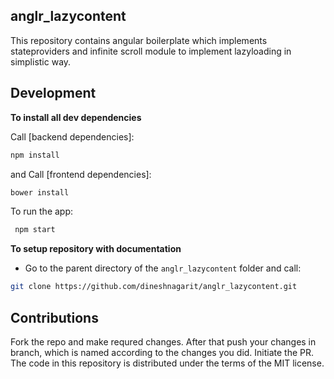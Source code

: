 ## anglr_lazycontent


This repository contains angular boilerplate which implements stateproviders and infinite scroll module to implement
lazyloading in simplistic way.


## Development

**To install all dev dependencies**

Call [backend dependencies]:

```bash
npm install
```
and Call [frontend dependencies]:
```bash
bower install
```
To run the app:
```bash
 npm start
```

**To setup repository with documentation**

- Go to the parent directory of the `anglr_lazycontent` folder and call:

```bash
git clone https://github.com/dineshnagarit/anglr_lazycontent.git
```


## Contributions

Fork the repo and make requred changes. After that push your changes in branch, which is named according to the changes you did.
Initiate the PR.
The code in this repository is distributed under the terms of the MIT license.
